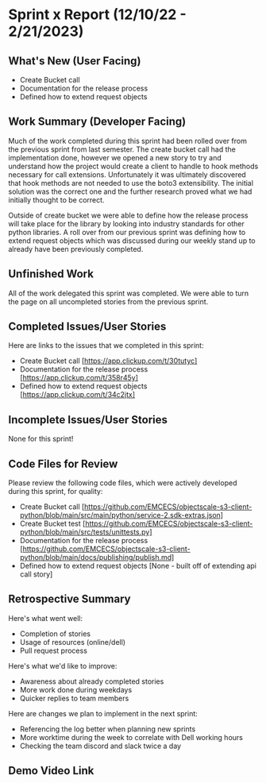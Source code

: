 # Sprint x Report (12/10/22 - 2/21/2023)

## What's New (User Facing)
 * Create Bucket call
 * Documentation for the release process
 * Defined how to extend request objects

## Work Summary (Developer Facing)
Much of the work completed during this sprint had been rolled over from the previous sprint from last semester. The create bucket call had the implementation done, however we opened a new story to try and understand how the project would create a client to handle to hook methods necessary for call extensions. Unfortunately it was ultimately discovered that hook methods are not needed to use the boto3 extensibility. The initial solution was the correct one and the further research proved what we had initially thought to be correct. 

Outside of create bucket we were able to define how the release process will take place for the library by looking into industry standards for other python libraries. A roll over from our previous sprint was defining how to extend request objects which was discussed during our weekly stand up to already have been previously completed. 


## Unfinished Work

All of the work delegated this sprint was completed. We were able to turn the page on all uncompleted stories from the previous sprint.

## Completed Issues/User Stories
Here are links to the issues that we completed in this sprint:

 * Create Bucket call [https://app.clickup.com/t/30tutyc]
 * Documentation for the release process [https://app.clickup.com/t/358r45y]
 * Defined how to extend request objects [https://app.clickup.com/t/34c2jtx]

 
 ## Incomplete Issues/User Stories

None for this sprint!

## Code Files for Review
Please review the following code files, which were actively developed during this sprint, for quality:
 * Create Bucket call [https://github.com/EMCECS/objectscale-s3-client-python/blob/main/src/main/python/service-2.sdk-extras.json]
 * Create Bucket test [https://github.com/EMCECS/objectscale-s3-client-python/blob/main/src/tests/unittests.py]
 * Documentation for the release process [https://github.com/EMCECS/objectscale-s3-client-python/blob/main/docs/publishing/publish.md]
 * Defined how to extend request objects [None - built off of extending api call story]
 
## Retrospective Summary
Here's what went well:
  * Completion of stories
  * Usage of resources (online/dell)
  * Pull request process
 
Here's what we'd like to improve:
   * Awareness about already completed stories
   * More work done during weekdays
   * Quicker replies to team members
  
Here are changes we plan to implement in the next sprint:
   * Referencing the log better when planning new sprints
   * More worktime during the week to correlate with Dell working hours
   * Checking the team discord and slack twice a day

## Demo Video Link
